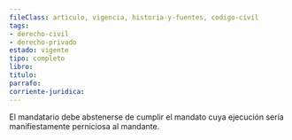 ```yaml
---
fileClass: articulo, vigencia, historia-y-fuentes, codigo-civil
tags:
- derecho-civil
- derecho-privado
estado: vigente
tipo: completo
libro:
titulo:
parrafo:
corriente-juridica:
---
```

El mandatario debe abstenerse de cumplir el mandato cuya ejecución sería manifiestamente perniciosa al mandante.